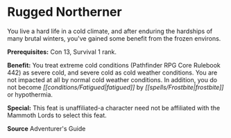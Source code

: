 ﻿---
cssclass: [feats]

---
# Rugged Northerner

You live a hard life in a cold climate, and after enduring the hardships of many brutal winters, you've gained some benefit from the frozen environs.

**Prerequisites:** Con 13, Survival 1 rank.

**Benefit:** You treat extreme cold conditions (Pathfinder RPG Core Rulebook 442) as severe cold, and severe cold as cold weather conditions. You are not impacted at all by normal cold weather conditions. In addition, you do not become _[[conditions/Fatigued|fatigued]]_ by _[[spells/Frostbite|frostbite]]_ or hypothermia.

**Special:** This feat is unaffiliated-a character need not be affiliated with the Mammoth Lords to select this feat.

**Source** Adventurer's Guide